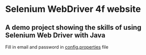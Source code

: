 # Selenium WebDriver 4f website
## A demo project showing the skills of using Selenium Web Driver with Java

Fill in email and password in [config.properties](src/test/resources/config.properties) file
